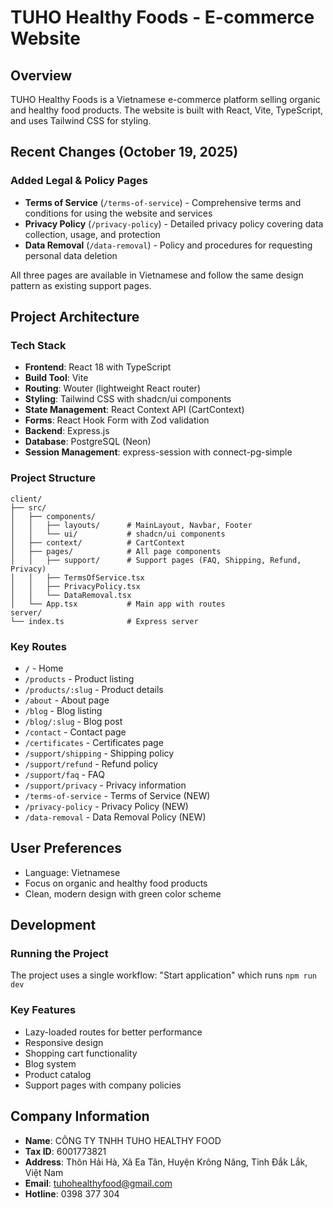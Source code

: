 # TUHO Healthy Foods - E-commerce Website

## Overview
TUHO Healthy Foods is a Vietnamese e-commerce platform selling organic and healthy food products. The website is built with React, Vite, TypeScript, and uses Tailwind CSS for styling.

## Recent Changes (October 19, 2025)

### Added Legal & Policy Pages
- **Terms of Service** (`/terms-of-service`) - Comprehensive terms and conditions for using the website and services
- **Privacy Policy** (`/privacy-policy`) - Detailed privacy policy covering data collection, usage, and protection
- **Data Removal** (`/data-removal`) - Policy and procedures for requesting personal data deletion

All three pages are available in Vietnamese and follow the same design pattern as existing support pages.

## Project Architecture

### Tech Stack
- **Frontend**: React 18 with TypeScript
- **Build Tool**: Vite
- **Routing**: Wouter (lightweight React router)
- **Styling**: Tailwind CSS with shadcn/ui components
- **State Management**: React Context API (CartContext)
- **Forms**: React Hook Form with Zod validation
- **Backend**: Express.js
- **Database**: PostgreSQL (Neon)
- **Session Management**: express-session with connect-pg-simple

### Project Structure
```
client/
├── src/
│   ├── components/
│   │   ├── layouts/      # MainLayout, Navbar, Footer
│   │   └── ui/           # shadcn/ui components
│   ├── context/          # CartContext
│   ├── pages/            # All page components
│   │   ├── support/      # Support pages (FAQ, Shipping, Refund, Privacy)
│   │   ├── TermsOfService.tsx
│   │   ├── PrivacyPolicy.tsx
│   │   └── DataRemoval.tsx
│   └── App.tsx           # Main app with routes
server/
└── index.ts              # Express server
```

### Key Routes
- `/` - Home
- `/products` - Product listing
- `/products/:slug` - Product details
- `/about` - About page
- `/blog` - Blog listing
- `/blog/:slug` - Blog post
- `/contact` - Contact page
- `/certificates` - Certificates page
- `/support/shipping` - Shipping policy
- `/support/refund` - Refund policy
- `/support/faq` - FAQ
- `/support/privacy` - Privacy information
- `/terms-of-service` - Terms of Service (NEW)
- `/privacy-policy` - Privacy Policy (NEW)
- `/data-removal` - Data Removal Policy (NEW)

## User Preferences
- Language: Vietnamese
- Focus on organic and healthy food products
- Clean, modern design with green color scheme

## Development

### Running the Project
The project uses a single workflow: "Start application" which runs `npm run dev`

### Key Features
- Lazy-loaded routes for better performance
- Responsive design
- Shopping cart functionality
- Blog system
- Product catalog
- Support pages with company policies

## Company Information
- **Name**: CÔNG TY TNHH TUHO HEALTHY FOOD
- **Tax ID**: 6001773821
- **Address**: Thôn Hải Hà, Xã Ea Tân, Huyện Krông Năng, Tỉnh Đắk Lắk, Việt Nam
- **Email**: tuhohealthyfood@gmail.com
- **Hotline**: 0398 377 304

